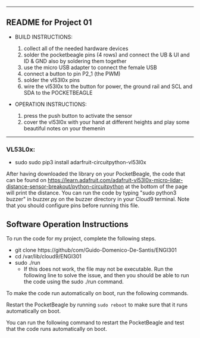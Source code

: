 
------------------------------------------------------------------------
README for Project 01
------------------------------------------------------------------------
* BUILD INSTRUCTIONS:
    1. collect all of the needed hardware devices
    2. solder the pocketbeagle pins (4 rows) and connect the UB & UI and ID & GND also by soldering them together
    3. use the micro USB adapter to connect the female USB 
    4. connect a button to pin P2_1 (the PWM)
    5. solder the vl53l0x pins
    6. wire the vl53l0x to the button for power, the ground rail and SCL and SDA to the POCKETBEAGLE
    
* OPERATION INSTRUCTIONS:
    1. press the push button to activate the sensor
    2. cover the vl53l0x with your hand at different heights and play some beautiful notes on your themenin
------------------------------------------------------------------------
<h3> VL53L0x: </h3>

- sudo sudo pip3 install adarfruit-circuitpython-vl53l0x

After having downloaded the library on your PocketBeagle, the code that can be found on https://learn.adafruit.com/adafruit-vl53l0x-micro-lidar-distance-sensor-breakout/python-circuitpython at the bottom of the page will print the distance. You can run the code by typing "sudo python3 buzzer" in buzzer.py on the buzzer directory in your Cloud9 terminal. Note that you should configure pins before running this file. 

<h2> Software Operation Instructions </h2>
To run the code for my project, complete the following steps.

- git clone https://github/com/Guido-Domenico-De-Santis/ENGI301
- cd /var/lib/cloud9/ENGI301
- sudo ./run
  - If this does not work, the file may not be executable. Run the following line to solve the issue, and then you should be able to run the code using the sudo ./run command.

To make the code run automatically on boot, run the following commands.

Restart the PocketBeagle by running ```sudo reboot``` to make sure that it runs automatically on boot.


You can run the following command to restart the PocketBeagle and test that the code runs automatically on boot.

